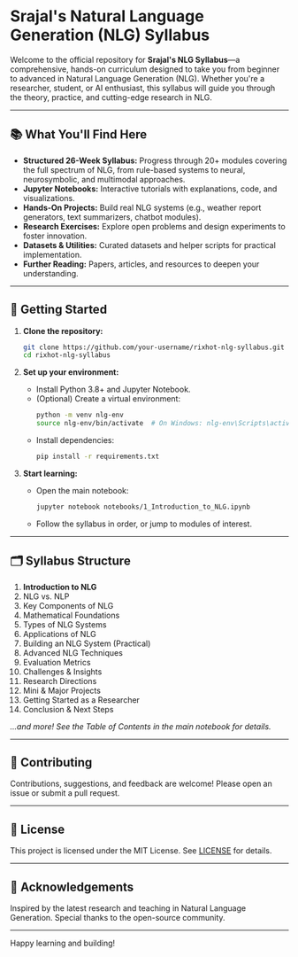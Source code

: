 # Srajal's Natural Language Generation (NLG) Syllabus

Welcome to the official repository for **Srajal's NLG Syllabus**—a comprehensive, hands-on curriculum designed to take you from beginner to advanced in Natural Language Generation (NLG). Whether you're a researcher, student, or AI enthusiast, this syllabus will guide you through the theory, practice, and cutting-edge research in NLG.

---

## 📚 What You'll Find Here

- **Structured 26-Week Syllabus:** Progress through 20+ modules covering the full spectrum of NLG, from rule-based systems to neural, neurosymbolic, and multimodal approaches.
- **Jupyter Notebooks:** Interactive tutorials with explanations, code, and visualizations.
- **Hands-On Projects:** Build real NLG systems (e.g., weather report generators, text summarizers, chatbot modules).
- **Research Exercises:** Explore open problems and design experiments to foster innovation.
- **Datasets & Utilities:** Curated datasets and helper scripts for practical implementation.
- **Further Reading:** Papers, articles, and resources to deepen your understanding.

---

## 🚀 Getting Started

1. **Clone the repository:**

   ```bash
   git clone https://github.com/your-username/rixhot-nlg-syllabus.git
   cd rixhot-nlg-syllabus
   ```

2. **Set up your environment:**

   - Install Python 3.8+ and Jupyter Notebook.
   - (Optional) Create a virtual environment:
     ```bash
     python -m venv nlg-env
     source nlg-env/bin/activate  # On Windows: nlg-env\Scripts\activate
     ```
   - Install dependencies:
     ```bash
     pip install -r requirements.txt
     ```

3. **Start learning:**
   - Open the main notebook:
     ```bash
     jupyter notebook notebooks/1_Introduction_to_NLG.ipynb
     ```
   - Follow the syllabus in order, or jump to modules of interest.

---

## 🗂️ Syllabus Structure

1. **Introduction to NLG**
2. NLG vs. NLP
3. Key Components of NLG
4. Mathematical Foundations
5. Types of NLG Systems
6. Applications of NLG
7. Building an NLG System (Practical)
8. Advanced NLG Techniques
9. Evaluation Metrics
10. Challenges & Insights
11. Research Directions
12. Mini & Major Projects
13. Getting Started as a Researcher
14. Conclusion & Next Steps

_...and more! See the Table of Contents in the main notebook for details._

---

## 🤝 Contributing

Contributions, suggestions, and feedback are welcome! Please open an issue or submit a pull request.

---

## 📄 License

This project is licensed under the MIT License. See [LICENSE](LICENSE) for details.

---

## 🙏 Acknowledgements

Inspired by the latest research and teaching in Natural Language Generation. Special thanks to the open-source community.

---

Happy learning and building!

